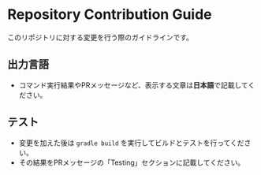 # Repository Contribution Guide

このリポジトリに対する変更を行う際のガイドラインです。

## 出力言語

- コマンド実行結果やPRメッセージなど、表示する文章は**日本語**で記載してください。

## テスト

- 変更を加えた後は `gradle build` を実行してビルドとテストを行ってください。
- その結果をPRメッセージの「Testing」セクションに記載してください。

